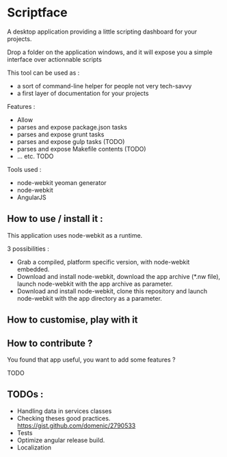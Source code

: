 # Scriptface

A desktop application providing a little scripting dashboard for your projects.

Drop a folder on the application windows, and it will expose you a simple interface over actionnable scripts

This tool can be used as :
* a sort of command-line helper for people not very tech-savvy
* a first layer of documentation for your projects

Features :
* Allow
* parses and expose package.json tasks
* parses and expose grunt tasks
* parses and expose gulp tasks (TODO)
* parses and expose Makefile contents (TODO)
* ... etc. TODO

Tools used :

- node-webkit yeoman generator
- node-webkit
- AngularJS

## How to use / install it :

This application uses node-webkit as a runtime.

3 possibilities :

* Grab a compiled, platform specific version, with node-webkit embedded.
* Download and install node-webkit, download the app archive (*.nw file), launch node-webkit with the app archive as parameter.
* Download and install node-webkit, clone this repository and launch node-webkit with the app directory as a parameter.

## How to customise, play with it


## How to contribute ?

You found that app useful, you want to add some features ?

TODO

## TODOs :

* Handling data in services classes
* Checking theses good practices. https://gist.github.com/domenic/2790533
* Tests
* Optimize angular release build.
* Localization

